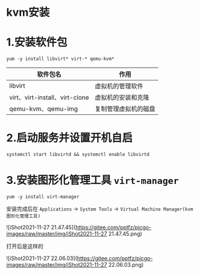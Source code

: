 # kvm安装

# 1.安装软件包

```shell
yum -y install libvirt* virt-* qemu-kvm* 
```

   

| 软件包名                       | 作用                 |
| ------------------------------ | -------------------- |
| libvirt                        | 虚拟机的管理软件     |
| virt、virt-install、virt-clone | 虚拟机的安装和克隆   |
| qemu-kvm、qemu-img             | 复制管理虚拟机的磁盘 |



# 2.启动服务并设置开机自启

```shell
systemctl start libvirtd && systemctl enable libvirtd
```



# 3.安装图形化管理工具 `virt-manager`

```shell
yum -y install virt-manager
```



安装完成后在 `Applications` -> `System Tools` -> `Virtual Machine Manager(kvm图形化管理工具)`

![iShot2021-11-27 21.47.45](https://gitee.com/pptfz/picgo-images/raw/master/img/iShot2021-11-27 21.47.45.png)



打开后是这样的

![iShot2021-11-27 22.06.03](https://gitee.com/pptfz/picgo-images/raw/master/img/iShot2021-11-27 22.06.03.png)







